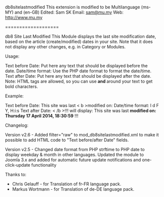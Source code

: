 db8sitelastmodified
This extension is modified to be Multilanguage (ms-MY) and (en-GB)
Edited: Sam SK
Email: sam@mu.my
Web: http://www.mu.my

===================

db8 Site Last Modified
This Module displays the last site modification date, based on the article (create/modified) dates in your site. Note that it does not display any other changes, e.g. in Category or Modules.

Usage:

Text before Date: Put here any text that should be displayed before the date.
Date/time format: Use the PHP date format to format the date/time.
Text after Date: Put here any text that should be displayed after the date.
Note: HTML tags are allowed, so you can use <b> and </b> around your text to get bold characters.

Example:

Text before Date: This site was last < b >modified on:
Date/time format: l d F Y, H:i:s
Text after Date: < /b >!!!
will display:
This site was last <b>modified on: Thursday 17 April 2014, 18:30:59</b> !!!


Changelog:

Version v2.6 - Added filter="raw" to mod_db8sitelastmodified.xml to make it possible to add HTML code to "Text before/after Date" fields.

Version v2.5 - Changed date format from PHP strftime to PHP date to display weekday & month in other languages. Updated the module to Joomla 3.x and added <updateserver> for automatic future update notifications and one-click-update functionality

Thanks to:
* Chris Gelauff - for Translation of fr-FR language pack.
* Markus Wortmann - for Translation of de-DE language pack.
